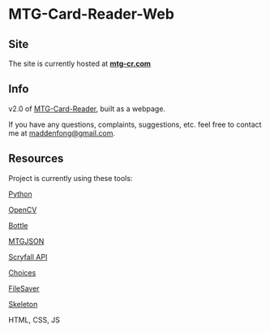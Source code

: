 # MTG-Card-Reader-Web
## Site
The site is currently hosted at [**mtg-cr.com**](https://www.mtg-cr.com)
## Info
v2.0 of [MTG-Card-Reader](https://github.com/TrifectaIII/MTG-Card-Reader), built as a webpage.

If you have any questions, complaints, suggestions, etc. feel free to contact me at maddenfong@gmail.com.

## Resources
Project is currently using these tools:

[Python](https://www.python.org/)

[OpenCV](https://pypi.org/project/opencv-python/)

[Bottle](http://bottlepy.org/)

[MTGJSON](https://mtgjson.com/)

[Scryfall API](https://scryfall.com/docs/api)

[Choices](https://github.com/jshjohnson/Choices)

[FileSaver](https://github.com/eligrey/FileSaver.js)

[Skeleton](http://getskeleton.com/)

HTML, CSS, JS
